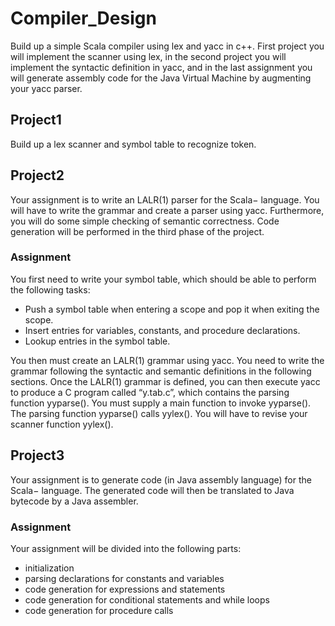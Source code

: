 # Compiler_Design

Build up a simple Scala compiler using lex and yacc in c++.
First project you will implement the scanner using lex, in the second project you will implement the syntactic definition in yacc, and in the last assignment you will generate assembly code for the Java Virtual Machine by augmenting your yacc
parser.

## Project1
Build up a lex scanner and symbol table to recognize token.

## Project2
Your assignment is to write an LALR(1) parser for the Scala− language. You will have to write the grammar and create a parser using yacc. Furthermore, you will do some simple checking of semantic correctness. Code generation will be performed in the third phase of the project.

### Assignment
You first need to write your symbol table, which should be able to perform the following tasks:
- Push a symbol table when entering a scope and pop it when exiting the scope.
- Insert entries for variables, constants, and procedure declarations.
- Lookup entries in the symbol table.

You then must create an LALR(1) grammar using yacc. You need to write the grammar following the syntactic and semantic definitions in the following sections. Once the LALR(1) grammar is defined, you can then execute yacc to produce a C program called “y.tab.c”, which contains the parsing function yyparse().
You must supply a main function to invoke yyparse(). The parsing function yyparse() calls yylex(). You will have to revise your scanner function yylex().

## Project3
Your assignment is to generate code (in Java assembly language) for the Scala− language. The generated code will then be translated to Java bytecode by a Java assembler.

### Assignment
Your assignment will be divided into the following parts:
- initialization
- parsing declarations for constants and variables
- code generation for expressions and statements
- code generation for conditional statements and while loops
- code generation for procedure calls
